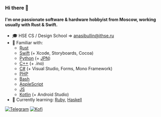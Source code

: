 ### Hi there 👋
#### I'm one passionate software & hardware hobbyist from Moscow, working usually with Rust & Swift.

- 🎓 HSE CS / Design School => [anasibullin@ithse.ru](mailto:anasibullin@ithse.ru)
- 🔭 Familiar with:
  * [Rust](https://github.com/Lesterrry?tab=repositories&q=&type=&language=rust)
  * [Swift](https://github.com/Lesterrry?tab=repositories&q=&type=&language=swift) (+ Xcode, Storyboards, Cocoa)
  * [Python](https://github.com/Lesterrry?tab=repositories&q=&type=&language=python) (+ [JPN](https://github.com/Lesterrry?tab=repositories&q=&type=&language=jupyter+notebook))
  * [C++](https://github.com/Lesterrry?tab=repositories&q=&type=&language=c%2B%2B) (+ .ino)
  * [C#](https://github.com/Lesterrry?tab=repositories&q=&type=&language=c%23) (+ Visual Studio, Forms, Mono Framework)
  * [PHP](https://github.com/Lesterrry?tab=repositories&q=&type=&language=php)
  * [Bash](https://github.com/Lesterrry?tab=repositories&q=&type=&language=shell)
  * [AppleScript](https://github.com/Lesterrry?tab=repositories&q=&type=&language=applescript)
  * [JS](https://github.com/Lesterrry?tab=repositories&q=&type=&language=javascript)
  * [Kotlin](https://github.com/Lesterrry?tab=repositories&q=&type=&language=kotlin) (+ Android Studio)
- 🌱 Currently learning: [Ruby](https://github.com/Lesterrry?tab=repositories&q=&type=&language=ruby), [Haskell](https://github.com/Lesterrry?tab=repositories&q=&type=&language=haskell)

[![Telegram](https://img.shields.io/badge/Telegram-contact%20me-9cf?style=social&logo=telegram)](https://t.me/lesterrry)
[![Kofi](https://img.shields.io/badge/Ko–fi-support%20me-9cf?style=social&logo=ko-fi)](http://ko-fi.com/lesterrry)
